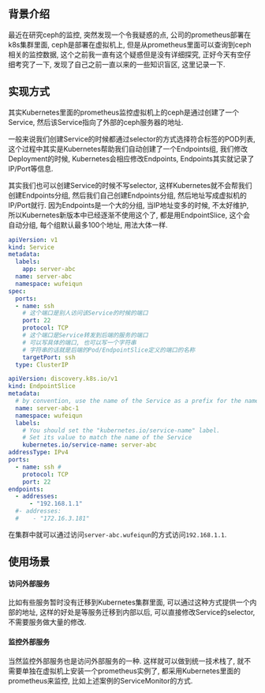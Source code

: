 ## 背景介绍

最近在研究ceph的监控, 突然发现一个令我疑惑的点, 公司的prometheus部署在k8s集群里面, ceph是部署在虚拟机上, 但是从prometheus里面可以查询到ceph相关的监控数据, 这个之前我一直有这个疑惑但是没有详细探究, 正好今天有空仔细考究了一下, 发现了自己之前一直以来的一些知识盲区, 这里记录一下.



## 实现方式

其实Kubernetes里面的prometheus监控虚拟机上的ceph是通过创建了一个Service, 然后该Service指向了外部的ceph服务器的地址.



一般来说我们创建Service的时候都通过selector的方式选择符合标签的POD列表, 这个过程中其实是Kubernetes帮助我们自动创建了一个Endpoints组, 我们修改Deployment的时候, Kubernetes会相应修改Endpoints, Endpoints其实就记录了IP/Port等信息.



其实我们也可以创建Service的时候不写selector, 这样Kubernetes就不会帮我们创建Endpoints分组, 然后我们自己创建Endpoints分组, 然后地址写成虚拟机的IP/Port就行. 因为Endpoints是一个大的分组, 当IP地址变多的时候, 不太好维护, 所以Kubernetes新版本中已经逐渐不使用这个了, 都是用EndpointSlice, 这个会自动分组, 每个组默认最多100个地址, 用法大体一样.

```yaml
apiVersion: v1
kind: Service
metadata:
  labels:
    app: server-abc
  name: server-abc
  namespace: wufeiqun
spec:
  ports:
  - name: ssh
    # 这个端口是别人访问该Service的时候的端口
    port: 22
    protocol: TCP
    # 这个端口是Service转发到后端的服务的端口
    # 可以写具体的端口, 也可以写一个字符串
    # 字符串的话就是后端的Pod/EndpointSlice定义的端口的名称
    targetPort: ssh
  type: ClusterIP
```



```yaml
apiVersion: discovery.k8s.io/v1
kind: EndpointSlice
metadata:
  # by convention, use the name of the Service as a prefix for the name of the EndpointSlice
  name: server-abc-1
  namespace: wufeiqun
  labels:
    # You should set the "kubernetes.io/service-name" label.
    # Set its value to match the name of the Service
    kubernetes.io/service-name: server-abc
addressType: IPv4
ports:
  - name: ssh #
    protocol: TCP
    port: 22
endpoints:
  - addresses:
      - "192.168.1.1"
  #- addresses:
  #    - "172.16.3.181"
```



在集群中就可以通过访问`server-abc.wufeiqun`的方式访问`192.168.1.1`.



## 使用场景



#### 访问外部服务

比如有些服务暂时没有迁移到Kubernetes集群里面, 可以通过这种方式提供一个内部的地址, 这样的好处是等服务迁移到内部以后, 可以直接修改Service的selector, 不需要服务做大量的修改.



#### 监控外部服务 

当然监控外部服务也是访问外部服务的一种. 这样就可以做到统一技术栈了, 就不需要单独在虚拟机上安装一个prometheus实例了, 都采用Kubernetes里面的prometheus来监控, 比如上述案例的ServiceMonitor的方式.